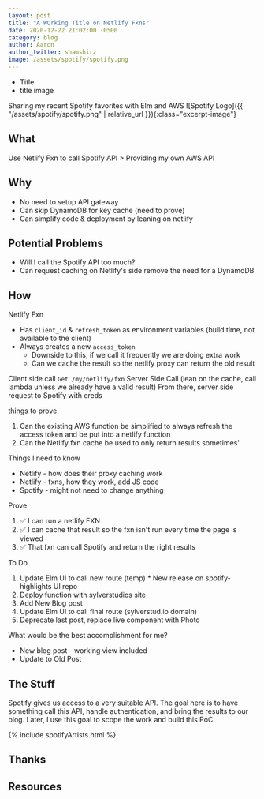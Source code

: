 ```yaml
---
layout: post
title: "A WOrking Title on Netlify Fxns"
date: 2020-12-22 21:02:00 -0500
category: blog
author: Aaron
author_twitter: shamshirz
image: /assets/spotify/spotify.png
---
```

* Title
* title image


Sharing my recent Spotify favorites with Elm and AWS
![Spotify Logo]({{ "/assets/spotify/spotify.png" | relative_url }}){:class="excerpt-image"}

## What
Use Netlify Fxn to call Spotify API > Providing my own AWS API

## Why
* No need to setup API gateway
* Can skip DynamoDB for key cache (need to prove)
* Can simplify code & deployment by leaning on netlify

## Potential Problems
* Will I call the Spotify API too much?
* Can request caching on Netlify's side remove the need for a DynamoDB

## How
Netlify Fxn
  * Has `client_id` & `refresh_token` as environment variables (build time, not available to the client)
  * Always creates a new `access_token`
    * Downside to this, if we call it frequently we are doing extra work
    * Can we cache the result so the netlify proxy can return the old result

Client side call
`Get /my/netlify/fxn`
  Server Side Call
  (lean on the cache, call lambda unless we already have a valid result)
  From there, server side request to Spotify with creds


things to prove
  1. Can the existing AWS function be simplified to always refresh the access token and be put into a netlify function
  2. Can the Netlify fxn cache be used to only return results sometimes'


Things I need to know
* Netlify - how does their proxy caching work
* Netlify - fxns, how they work, add JS code
* Spotify - might not need to change anything


Prove
  1. ✅ I can run a netlify FXN
  2. ✅ I can cache that result so the fxn isn't run every time the page is viewed
  3. ✅ That fxn can call Spotify and return the right results

To Do
  1. Update Elm UI to call new route (temp)
    * New release on spotify-highlights UI repo
  2. Deploy function with sylverstudios site
  3. Add New Blog post
  4. Update Elm UI to call final route (sylverstud.io domain)
  5. Deprecate last post, replace live component with Photo


What would be the best accomplishment for me?
* New blog post - working view included
* Update to Old Post

## The Stuff
Spotify gives us access to a very suitable API. The goal here is to have something call this API, handle authentication, and bring the results to our blog. Later, I use this goal to scope the work and build this PoC.
<!-- Includes header, styling, & link to the Repo -->
{% include spotifyArtists.html %}


## Thanks

## Resources